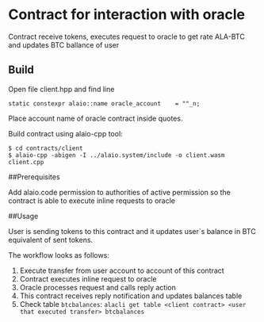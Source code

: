 # Contract for interaction with oracle

Contract receive tokens, executes request to oracle to get rate ALA-BTC and updates BTC ballance of user

## Build

Open file client.hpp and find line
```
static constexpr alaio::name oracle_account    = ""_n;
```
Place account name of oracle contract inside quotes.

Build contract using alaio-cpp tool:
```
$ cd contracts/client
$ alaio-cpp -abigen -I ../alaio.system/include -o client.wasm client.cpp
```

##Prerequisites

Add alaio.code permission to authorities of active permission so the contract is able to execute inline requests to oracle

##Usage

User is sending tokens to this contract and it updates user`s balance in BTC equivalent of sent tokens.

The workflow looks as follows:
1. Execute transfer from user account to account of this contract
2. Contract executes inline request to oracle
3. Oracle processes request and calls reply action
4. This contract receives reply notification and updates balances table
5. Check table `btcbalances`: `alacli get table <client contract> <user that executed transfer> btcbalances`